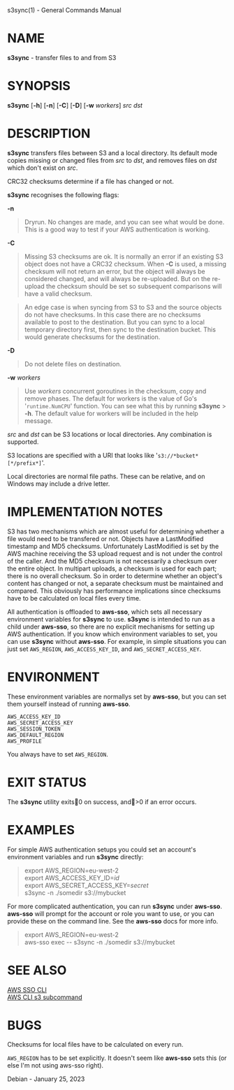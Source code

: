 s3sync(1) - General Commands Manual

# NAME

**s3sync** - transfer files to and from S3

# SYNOPSIS

**s3sync**
\[**-h**]
\[**-n**]
\[**-C**]
\[**-D**]
\[**-w**&nbsp;_workers_]
_src_
_dst_

# DESCRIPTION

**s3sync**
transfers files between S3 and a local directory.
Its default mode copies missing or changed files from
_src_
to
_dst_,
and removes files on
_dst_
which don't exist on
_src_.

CRC32 checksums determine if a file has changed or not.

**s3sync**
recognises the following flags:

**-n**

> Dryrun.
> No changes are made, and you can see what would be done.
> This is a good way to test if your AWS authentication is working.

**-C**

> Missing S3 checksums are ok.
> It is normally an error if an existing S3 object does not have a CRC32 checksum.
> When
> **-C**
> is used, a missing checksum will not return an error, but the object will
> always be considered changed, and will always be re-uploaded.
> But on the re-upload the checksum should be set so subsequent comparisons will have a
> valid checksum.

> An edge case is when syncing from S3 to S3 and the source objects do not have checksums.
> In this case there are no checksums available to post to the destination.
> But you can sync to a local temporary directory first, then sync to the destination bucket.
> This would generate checksums for the destination.

**-D**

> Do not delete files on destination.

**-w** _workers_

> Use
> _workers_
> concurrent goroutines in the checksum, copy and remove phases.
> The default for workers is the value of Go's
> '`runtime.NumCPU`'
> function.
> You can see what this by running
> **s3sync** > **-h**.
> The default value for workers will be included in the help message.

_src_
and
_dst_
can be S3 locations or local directories.
Any combination is supported.

S3 locations are specified with a URI that looks like
'`s3://*bucket*[*/prefix*]`'.

Local directories are normal file paths.
These can be relative, and on Windows may include a drive letter.

# IMPLEMENTATION NOTES

S3 has two mechanisms which are almost useful for determining whether a file would need to be transfered or not.
Objects have a LastModified timestamp and MD5 checksums.
Unfortunately LastModified is set by the AWS machine receiving the S3 upload request and is not under the control of the caller.
And the MD5 checksum is not necessarily a checksum over the entire object.
In multipart uploads, a checksum is used for each part; there is no overall checksum.
So in order to determine whether an object's content has changed or not, a separate
checksum must be maintained and compared.
This obviously has performance implications since checksums have to be calculated on
local files every time.

All authentication is offloaded to
**aws-sso**,
which sets all necessary environment
variables for
**s3sync**
to use.
**s3sync**
is intended to run as a child under
**aws-sso**,
so there are no explicit mechanisms for setting up AWS authentication.
If you know which environment variables to set, you can use
**s3sync**
without
**aws-sso**.
For example, in simple situations you can just set
`AWS_REGION`,
`AWS_ACCESS_KEY_ID`,
and
`AWS_SECRET_ACCESS_KEY`.

# ENVIRONMENT

These environment variables are normallys set by
**aws-sso**,
but you can set them yourself instead of running
**aws-sso**.

`AWS_ACCESS_KEY_ID`  
`AWS_SECRET_ACCESS_KEY`  
`AWS_SESSION_TOKEN`  
`AWS_DEFAULT_REGION`  
`AWS_PROFILE`

You always have to set
`AWS_REGION`.

# EXIT STATUS

The **s3sync** utility exits0 on success, and>0 if an error occurs.

# EXAMPLES

For simple AWS authentication setups you could set an account's environment variables
and run
**s3sync**
directly:

> export AWS_REGION=eu-west-2<br>
> export AWS_ACCESS_KEY_ID=_id_<br>
> export AWS_SECRET_ACCESS_KEY=_secret_<br>
> s3sync -n ./somedir s3://mybucket<br>

For more complicated authentication, you can run
**s3sync**
under
**aws-sso**.
**aws-sso**
will prompt for the account or role you want to use, or you can provide these on the command line.
See the
**aws-sso**
docs for more info.

> export AWS_REGION=eu-west-2<br>
> aws-sso exec -- s3sync -n ./somedir s3://mybucket<br>

# SEE ALSO

[AWS SSO CLI](https://github.com/synfinatic/aws-sso-cli)  
[AWS CLI s3 subcommand](https://docs.aws.amazon.com/cli/latest/reference/s3/index.html)

# BUGS

Checksums for local files have to be calculated on every run.

`AWS_REGION`
has to be set explicitly.
It doesn't seem like
**aws-sso**
sets this (or else I'm not using aws-sso right).

Debian - January 25, 2023
